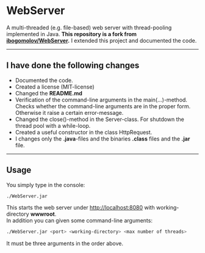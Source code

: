 # WebServer

A multi-threaded (e.g. file-based) web server with thread-pooling implemented in Java. **This repository is a fork from [ibogomolov/WebServer](https://github.com/ibogomolov/WebServer).**  I extended this project and documented the code.  

---

## I have done the following changes  

- Documented the code.  
- Created a license (MIT-license)  
- Changed the **README.md**  
- Verification of the command-line arguments in the main(...)-method. Checks whether the command-line arguments are in the proper form. Otherwise it raise a certain error-message.  
- Changed the close()-method in the Server-class. For shutdown the thread pool with a while-loop.  
- Created a useful constructor in the class HttpRequest.  
- I changes only the **.java**-files and the binaries **.class** files and the **.jar** file.     

---

## Usage 

You simply type in the console:  

```sh
./WebServer.jar
```

This starts the web server under [http://localhost:8080](http://localhost:8080) with working-directory **wwwroot**.  
In addition you can given some command-line arguments:  

```sh
./WebServer.jar <port> <working-directory> <max number of threads>
```

It must be three arguments in the order above.  
